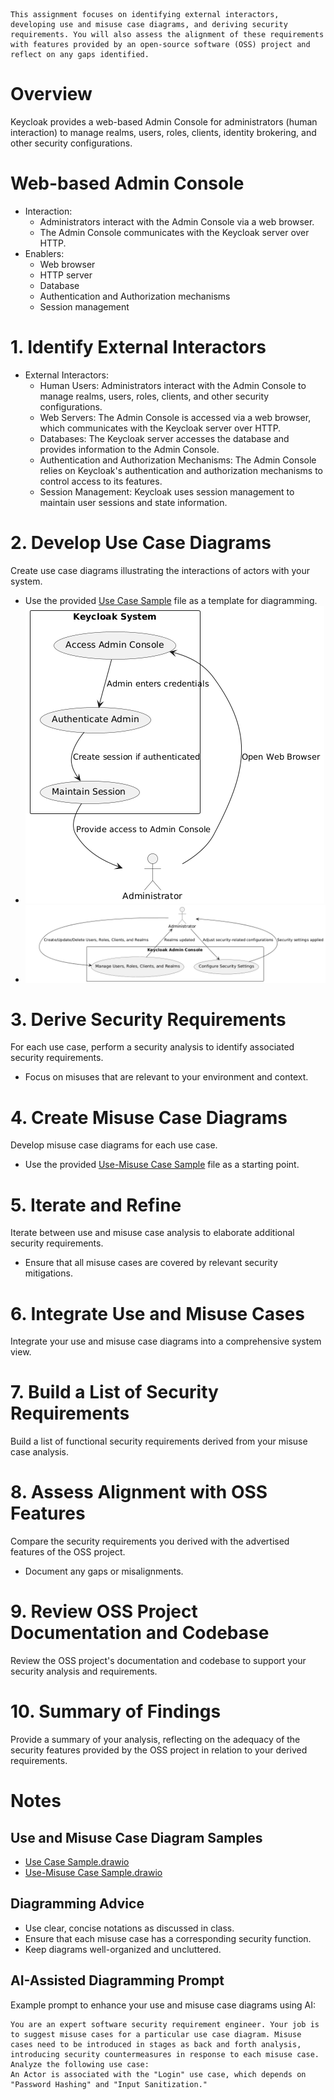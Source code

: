 ```text
This assignment focuses on identifying external interactors, developing use and misuse case diagrams, and deriving security requirements. You will also assess the alignment of these requirements with features provided by an open-source software (OSS) project and reflect on any gaps identified.
```

# Overview
Keycloak provides a web-based Admin Console for administrators (human interaction) to manage realms, users, roles, clients, identity brokering, and other security configurations.

# Web-based Admin Console
- Interaction:
   - Administrators interact with the Admin Console via a web browser.
   - The Admin Console communicates with the Keycloak server over HTTP.
- Enablers:
   - Web browser
   - HTTP server
   - Database
   - Authentication and Authorization mechanisms
   - Session management

# 1. Identify External Interactors
- External Interactors:
  - Human Users: Administrators interact with the Admin Console to manage realms, users, roles, clients, and other security configurations.
  - Web Servers: The Admin Console is accessed via a web browser, which communicates with the Keycloak server over HTTP.
  - Databases: The Keycloak server accesses the database and provides information to the Admin Console.
  - Authentication and Authorization Mechanisms: The Admin Console relies on Keycloak's authentication and authorization mechanisms to control access to its features.
  - Session Management: Keycloak uses session management to maintain user sessions and state information.
# 2. Develop Use Case Diagrams
Create use case diagrams illustrating the interactions of actors with your system.
- Use the provided [Use Case Sample](Use_Case_Sample.drawio) file as a template for diagramming.
- ![Access Admin Console](web_console/Access_Admin_Console.png)
- ![Management](web_console/Management.png)
# 3. Derive Security Requirements
For each use case, perform a security analysis to identify associated security requirements.
- Focus on misuses that are relevant to your environment and context.

# 4. Create Misuse Case Diagrams
Develop misuse case diagrams for each use case.
- Use the provided [Use-Misuse Case Sample](Use-Misuse_Case_Sample.drawio) file as a starting point.

# 5. Iterate and Refine
Iterate between use and misuse case analysis to elaborate additional security requirements.
- Ensure that all misuse cases are covered by relevant security mitigations.

# 6. Integrate Use and Misuse Cases
Integrate your use and misuse case diagrams into a comprehensive system view.

# 7. Build a List of Security Requirements
Build a list of functional security requirements derived from your misuse case analysis.

# 8. Assess Alignment with OSS Features
Compare the security requirements you derived with the advertised features of the OSS project.
- Document any gaps or misalignments.

# 9. Review OSS Project Documentation and Codebase
Review the OSS project's documentation and codebase to support your security analysis and requirements.

# 10. Summary of Findings
Provide a summary of your analysis, reflecting on the adequacy of the security features provided by the OSS project in relation to your derived requirements.

# Notes
## Use and Misuse Case Diagram Samples
- [Use Case Sample.drawio](Use_Case_Sample.drawio)
- [Use-Misuse Case Sample.drawio](Use-Misuse_Case_Sample.drawio)

## Diagramming Advice
- Use clear, concise notations as discussed in class.
- Ensure that each misuse case has a corresponding security function.
- Keep diagrams well-organized and uncluttered.

## AI-Assisted Diagramming Prompt
Example prompt to enhance your use and misuse case diagrams using AI:
```text
You are an expert software security requirement engineer. Your job is to suggest misuse cases for a particular use case diagram. Misuse cases need to be introduced in stages as back and forth analysis, introducing security countermeasures in response to each misuse case. Analyze the following use case:
An Actor is associated with the "Login" use case, which depends on "Password Hashing" and "Input Sanitization."
```
